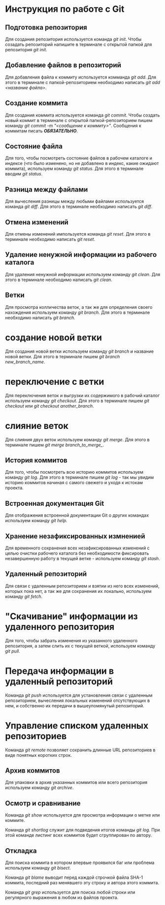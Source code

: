 # Инструкция по работе с Git

## Подготовка репозитория
Для создания репозитория используется команда *git init*. Чтобы созадать репозиторий напишите в терминале с открытой папкой для репозитория *git init*.

## Добавление файлов в репозиторий

Для добавления файла к коммиту используется комманда *git add*. Для этого в терминале с папкой-репозиторием необходимо написать *git add <название файла>*.

## Создание коммита

Для создания коммита используется команда *git commit*. Чтобы создать новый коммит в терминале с открытой папкой-репозиторием пишем команду *git commit -m "<сообщение к коммиту>"*. Сообщения к коммитам писать ***ОБЯЗАТЕЛЬНО***.

## Состояние файла

Для того, чтобы посмотреть состояние файлов в рабочем каталоге и индексе (что было изменено, но не добавлено в индекс, какие ожидают коммита), используем команду *git status*. Для этого в терминале вводим *git status*.

## Разница между файлами

Для вычесления разницы между любыми файлами используется команда *git diff*. Для этого в терминале необходимо написать *git diff*.

## Отмена изменений

Для отмены изменений импользуется команда *git reset*. Для этого в терминале необходимо написать *git reset*.  

## Удаление ненужной информации из рабочего каталога

Для удаления ненужной информации используем команду *git clean*. Для этого в терминале необходимо написать *git clean*.

## Ветки

Для просмотра колличества веток, а так же для определения своего нахождения используем команду *git branch*. Для этого в терминале необходимо написать *git branch*.

# создание новой ветки

Для создания новой ветки используем команду *git branch*  и название новой ветки. Для этого в терминале пишем *git branch new_branch_name*.

# переключение с ветки

Для переключения веток и выгрузки их содержимого в рабочий каталог используем команду *git checkout*. Для этого в терминале пишем *git checkout* или *git checkout another_branch*. 

# слияние веток

Для слияния двух веток используем команду *git merge*. Для этого в терминале пишем *git merge branch_to_merge_*. 

## История коммитов

Для того, чтобы посмотреть всю историю коммитов используем команду *git log*. Для этого в терминале пишем *git log* - так мы увидим историю коммитов начиная с самого свежего и уходя к истокам проекта.

## Встроенная документация Git

Для отображения встроенной документации Git о других командах используем команду *git help*. 

## Хранение незафиксированных измненией

Для временного сохранения всех незафиксированных изменений с целью очистки рабочего каталога без необходимости фиксировать незавершенную работу в текущей ветке - используем команду *git stash*.

## Удаленный репозиторий 

Для связи с удаленным репозиторием и взятии из него всех изменений, которых пока нет, а так же для сохранения их локально, используем команду *git fetch*.

# "Cкачивание" информации из удаленного репозитория

Для того, чтобы забрать изменения из указанного удаленного репозитория, а затем слить их с текущей веткой, используем команду *git pull*.

# Передача информации в удаленный репозиторий 

Команда *git push* используется для установления связи с удаленным репозиторием, вычесления локальных изменений отсутствующих в нем, и собственно их передачи в вышеупомянутый репозиторий.

# Управление списком удаленных репозиториев

Команда *git remote* позволяет сохранить длинные URL репозиториев в виде понятных коротких строк.

## Архив коммитов

Для упаковки в архив указанных коммитов или всего репозитория используем команду *git archive*.

## Осмотр и сравнивание 

Команда *git show* используется для просмотра информации о метке или коммите.

Команда *git shortlog* служит для подведения итогов команды *git log*. При этой команде листинг всех коммитов будет сгруппирован по автору.

## Откладка

Для поиска коммита в котором впервые проявился баг или проблема используем команду *git bisect*.

Команда *git blame* выводит перед каждой строчкой файла SHA-1 коммита, последний раз менявшего эту строку и автора этого коммита. 

Команда *git grep* используется для поиска любой строки или регулярного выражения в любом из файлов проекта.


















